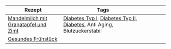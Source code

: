| Rezept                                                                                                                          | Tags                                                                                                                                                                                                                                                                                                                                 |     |     |     |     |
| ------------------------------------------------------------------------------------------------------------------------------- | ------------------------------------------------------------------------------------------------------------------------------------------------------------------------------------------------------------------------------------------------------------------------------------------------------------------------------------ | --- | --- | --- | --- |
| [Mandelmilch mit Granatapfel und Zimt](https://www.diabetesade.com/allgemeine-themen/mandelmilch-mit-granatapfel-und-zimt.html) | [Diabetes Typ I](../Menschlicher%20Körper/Leiden/Diabetes/Diabetes%20Typ%201/Diabetes%20Typ%20I.md), [Diabetes Typ II](../Menschlicher%20Körper/Leiden/Diabetes/Diabetes%20Typ%20II.md), [Diabetes](../Menschlicher%20Körper/Leiden/Diabetes/Diabetes.md), Anti Aging, Blutzuckerstabil |     |     |     |     |
| [Gesundes Frühstück](https://www.youtube.com/watch?v=nsJUnYLfNNU )                                                              |                                                                                                                                                                                                                                                                                                                                      |     |     |     |     |
